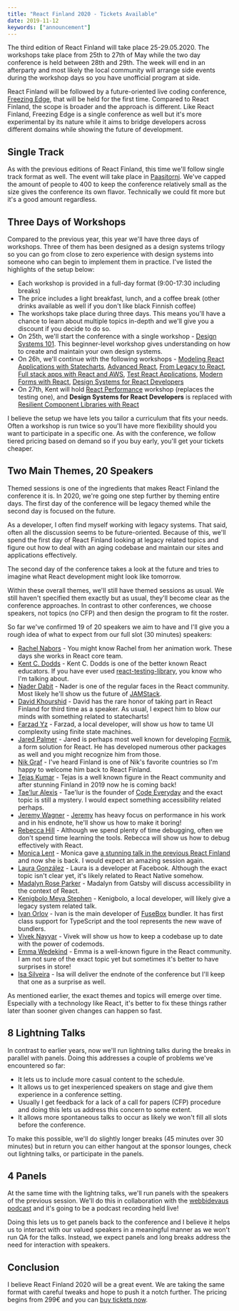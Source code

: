 ```yaml
---
title: "React Finland 2020 - Tickets Available"
date: 2019-11-12
keywords: ["announcement"]
---
```


The third edition of React Finland will take place 25-29.05.2020. The workshops take place from 25th to 27th of May while the two day conference is held between 28th and 29th. The week will end in an afterparty and most likely the local community will arrange side events during the workshop days so you have unofficial program at side.

React Finland will be followed by a future-oriented live coding conference, [Freezing Edge](https://freezing-edge.fi), that will be held for the first time. Compared to React Finland, the scope is broader and the approach is different. Like React Finland, Freezing Edge is a single conference as well but it's more experimental by its nature while it aims to bridge developers across different domains while showing the future of development.

## Single Track

As with the previous editions of React Finland, this time we'll follow single track format as well. The event will take place in [Paasitorni](paasitorni.fi). We've capped the amount of people to 400 to keep the conference relatively small as the size gives the conference its own flavor. Technically we could fit more but it's a good amount regardless.

## Three Days of Workshops

Compared to the previous year, this year we'll have three days of workshops. Three of them has been designed as a design systems trilogy so you can go from close to zero experience with design systems into someone who can begin to implement them in practice. I've listed the highlights of the setup below:

- Each workshop is provided in a full-day format (9:00-17:30 including breaks)
- The price includes a light breakfast, lunch, and a coffee break (other drinks available as well if you don't like black Finnish coffee)
- The workshops take place during three days. This means you'll have a chance to learn about multiple topics in-depth and we'll give you a discount if you decide to do so.
- On 25th, we'll start the conference with a single workshop - [Design Systems 101](/workshops/#design-systems-101). This beginner-level workshop gives understanding on how to create and maintain your own design systems.
- On 26h, we'll continue with the following workshops - [Modeling React Applications with Statecharts](/workshops/#modeling-react-applications-with-statecharts), [Advanced React](/workshops/#advanced-react-suspense-time-slicing-hooks-and-more-), [From Legacy to React](/workshops/#from-legacy-to-react), [Full stack apps with React and AWS](https://react-finland.fi/workshops/#full-stack-apps-with-react-and-aws), [Test React Applications](/workshops/#test-react-applications), [Modern Forms with React](/workshops/#modern-forms-with-react), [Design Systems for React Developers](/workshops/#design-systems-for-react-developers)
- On 27th, Kent will hold [React Performance](/workshops/#react-performance) workshop (replaces the testing one), and **Design Systems for React Developers** is replaced with [Resilient Component Libraries with React](https://react-finland.fi/workshops/#resilient-component-libraries-with-react)

I believe the setup we have lets you tailor a curriculum that fits your needs. Often a workshop is run twice so you'll have more flexibility should you want to participate in a specific one. As with the conference, we follow tiered pricing based on demand so if you buy early, you'll get your tickets cheaper.

## Two Main Themes, 20 Speakers

Themed sessions is one of the ingredients that makes React Finland the conference it is. In 2020, we're going one step further by theming entire days. The first day of the conference will be legacy themed while the second day is focused on the future.

As a developer, I often find myself working with legacy systems. That said, often all the discussion seems to be future-oriented. Because of this, we'll spend the first day of React Finland looking at legacy related topics and figure out how to deal with an aging codebase and maintain our sites and applications effectively.

The second day of the conference takes a look at the future and tries to imagine what React development might look like tomorrow.

Within these overall themes, we'll still have themed sessions as usual. We still haven't specified them exactly but as usual, they'll become clear as the conference approaches. In contrast to other conferences, we choose speakers, not topics (no CFP) and then design the program to fit the roster.

So far we've confirmed 19 of 20 speakers we aim to have and I'll give you a rough idea of what to expect from our full slot (30 minutes) speakers:

- [Rachel Nabors](/speakers/#rachel-nabors) - You might know Rachel from her animation work. These days she works in React core team.
- [Kent C. Dodds](/speakers/#kent-c-dodds) - Kent C. Dodds is one of the better known React educators. If you have ever used [react-testing-library](https://www.npmjs.com/package/@testing-library/react), you know who I'm talking about.
- [Nader Dabit](/speakers/#nader-dabit) - Nader is one of the regular faces in the React community. Most likely he'll show us the future of [JAMStack](https://jamstack.org).
- [David Khourshid](/speakers/#david-khourshid) - David has the rare honor of taking part in React Finland for third time as a speaker. As usual, I expect him to blow our minds with something related to statecharts!
- [Farzad Yz](/speakers/#farzad-yz) - Farzad, a local developer, will show us how to tame UI complexity using finite state machines.
- [Jared Palmer](/speakers/#jared-palmer) - Jared is perhaps most well known for developing [Formik](https://www.npmjs.com/package/formik), a form solution for React. He has developed numerous other packages as well and you might recognize him from those.
- [Nik Graf](/speakers/#nik-graf) - I've heard Finland is one of Nik's favorite countries so I'm happy to welcome him back to React Finland.
- [Tejas Kumar](/speakers/#tejas-kumar) - Tejas is a well known figure in the React community and after stunning Finland in 2019 now he is coming back!
- [Tae'lur Alexis](/speakers/#tae-lur-alexis) - Tae'lur is the founder of [Code Everyday](https://codeeveryday.io) and the exact topic is still a mystery. I would expect something accessibility related perhaps.
- [Jeremy Wagner](/speakers/#jeremy-wagner) - [Jeremy](https://jeremy.codes) has heavy focus on performance in his work and in his endnote, he'll show us how to make it boring!
- [Rebecca Hill](/speakers/#rebecca-hill) - Although we spend plenty of time debugging, often we don't spend time learning the tools. Rebecca will show us how to debug effectively with React.
- [Monica Lent](/speakers/#monica-lent) - Monica gave [a stunning talk in the previous React Finland](https://www.youtube.com/watch?v=brMZLmZ1HR0) and now she is back. I would expect an amazing session again.
- [Laura González](/speakers/#laura-gonz-lez) - Laura is a developer at Facebook. Although the exact topic isn't clear yet, it's likely related to React Native somehow.
- [Madalyn Rose Parker](/speakers/#madalyn-rose-parker) - Madalyn from Gatsby will discuss accessibility in the context of React.
- [Kenigbolo Meya Stephen](/speakers/#kenigbolo-meya-stephen) - Kenigbolo, a local developer, will likely give a legacy system related talk.
- [Ivan Orlov](/speakers/#ivan-orlov) - Ivan is the main developer of [FuseBox](https://fuse-box.org) bundler. It has first class support for TypeScript and the tool represents the new wave of bundlers.
- [Vivek Nayyar](/speakers/#vivek-nayyar) - Vivek will show us how to keep a codebase up to date with the power of codemods.
- [Emma Wedekind](/speakers/#emma-wedekind) - Emma is a well-known figure in the React community. I am not sure of the exact topic yet but sometimes it's better to have surprises in store!
- [Isa Silveira](/speakers/#isa-silveira) - Isa will deliver the endnote of the conference but I'll keep that one as a surprise as well.

As mentioned earlier, the exact themes and topics will emerge over time. Especially with a technology like React, it's better to fix these things rather later than sooner given changes can happen so fast.

## 8 Lightning Talks

In contrast to earlier years, now we'll run lightning talks during the breaks in parallel with panels. Doing this addresses a couple of problems we've encountered so far:

- It lets us to include more casual content to the schedule.
- It allows us to get inexperienced speakers on stage and give them experience in a conference setting.
- Usually I get feedback for a lack of a call for papers (CFP) procedure and doing this lets us address this concern to some extent.
- It allows more spontaneous talks to occur as likely we won't fill all slots before the conference.

To make this possible, we'll do slightly longer breaks (45 minutes over 30 minutes) but in return you can either hangout at the sponsor lounges, check out lightning talks, or participate in the panels.

## 4 Panels

At the same time with the lightning talks, we'll run panels with the speakers of the previous session. We'll do this in collaboration with the [webbidevaus podcast](https://webbidevaus.fi) and it's going to be a podcast recording held live!

Doing this lets us to get panels back to the conference and I believe it helps us to interact with our valued speakers in a meaningful manner as we won't run QA for the talks. Instead, we expect panels and long breaks address the need for interaction with speakers.

## Conclusion

I believe React Finland 2020 will be a great event. We are taking the same format with careful tweaks and hope to push it a notch further. The pricing begins from 299€ and you can [buy tickets now](https://fienta.com/react-finland-2020?e8677b7f3a2f2d38052763b8d1cd9117).
